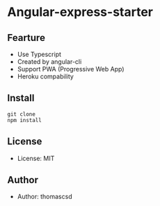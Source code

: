 # Angular-express-starter

## Fearture

- Use Typescript
- Created by angular-cli
- Support PWA (Progressive Web App)
- Heroku compability

## Install

```
git clone
npm install
```

## License

- License: MIT

## Author

- Author: thomascsd
